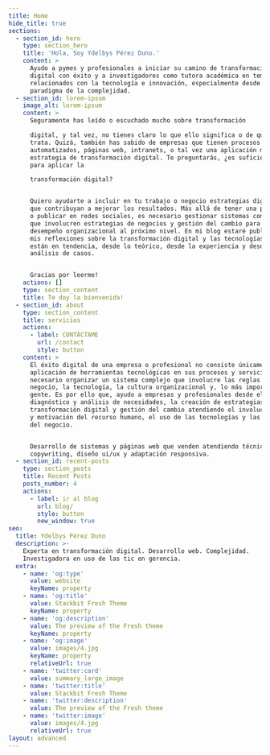 ```yaml
---
title: Home
hide_title: true
sections:
  - section_id: hero
    type: section_hero
    title: 'Hola, Soy Ydelbys Pérez Duno.'
    content: >
      Ayudo a pymes y profesionales a iniciar su camino de transformación
      digital con éxito y a investigadores como tutora académica en temas
      relacionados con la tecnología e innovación, especialmente desde el
      paradigma de la complejidad.
  - section_id: lorem-ipsum
    image_alt: lorem-ipsum
    content: >
      Seguramente has leído o escuchado mucho sobre transformación

      digital, y tal vez, no tienes claro lo que ello significa o de qué se
      trata. Quizá, también has sabido de empresas que tienen procesos
      automatizados, páginas web, intranets, o tal vez una aplicación móvil como
      estrategia de transformación digital. Te preguntarás, ¿es suficiente esto
      para aplicar la

      transformación digital?


      Quiero ayudarte a incluir en tu trabajo o negocio estrategias digitales
      que contribuyan a mejorar los resultados. Más allá de tener una página web
      o publicar en redes sociales, es necesario gestionar sistemas complejos
      que involucren estrategias de negocios y gestión del cambio para elevar el
      desempeño organizacional al próximo nivel. En mi blog estaré publicando
      mis reflexiones sobre la transformación digital y las tecnologías que
      están en tendencia, desde lo teórico, desde la experiencia y desde el
      análisis de casos.


      Gracias por leerme!
    actions: []
    type: section_content
    title: Te doy la bienvenida!
  - section_id: about
    type: section_content
    title: servicios
    actions:
      - label: CONTÁCTAME
        url: /contact
        style: button
    content: >
      El éxito digital de una empresa o profesional no consiste únicamente en la
      aplicación de herramientas tecnológicas en sus procesos y servicios.  Es
      necesario organizar un sistema complejo que involucre las reglas de
      negocio, la tecnología, la cultura organizacional y, lo más importante, la
      gente. Es por ello que, ayudo a empresas y profesionales desde el
      diagnóstico y análisis de necesidades, la creación de estrategias de
      transformación digital y gestión del cambio atendiendo el involucramiento
      y motivación del recurso humano, el uso de las tecnologías y las reglas
      del negocio.


      Desarrollo de sistemas y páginas web que venden atendiendo técnicas de
      copywriting, diseño ui/ux y adaptación responsiva.
  - section_id: recent-posts
    type: section_posts
    title: Recent Posts
    posts_number: 4
    actions:
      - label: ir al blog
        url: blog/
        style: button
        new_window: true
seo:
  title: Ydelbys Pérez Duno
  description: >-
    Experta en transformación digital. Desarrollo web. Complejidad.
    Investigadora en uso de las tic en gerencia.
  extra:
    - name: 'og:type'
      value: website
      keyName: property
    - name: 'og:title'
      value: Stackbit Fresh Theme
      keyName: property
    - name: 'og:description'
      value: The preview of the Fresh theme
      keyName: property
    - name: 'og:image'
      value: images/4.jpg
      keyName: property
      relativeUrl: true
    - name: 'twitter:card'
      value: summary_large_image
    - name: 'twitter:title'
      value: Stackbit Fresh Theme
    - name: 'twitter:description'
      value: The preview of the Fresh theme
    - name: 'twitter:image'
      value: images/4.jpg
      relativeUrl: true
layout: advanced
---
```

